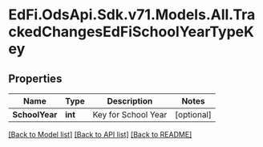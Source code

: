 # EdFi.OdsApi.Sdk.v71.Models.All.TrackedChangesEdFiSchoolYearTypeKey

## Properties

Name | Type | Description | Notes
------------ | ------------- | ------------- | -------------
**SchoolYear** | **int** | Key for School Year | [optional] 

[[Back to Model list]](../../README.md#documentation-for-models) [[Back to API list]](../../README.md#documentation-for-api-endpoints) [[Back to README]](../../README.md)

